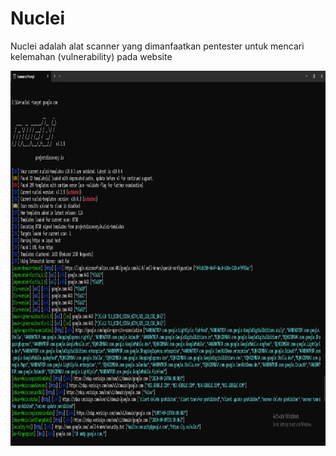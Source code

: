 # Nuclei
Nuclei adalah alat scanner yang dimanfaatkan pentester untuk mencari kelemahan (vulnerability) pada website

<img src="https://github.com/cexploit99/Nuclei/blob/main/nuclei.png" height="600"/>
<br><br>
